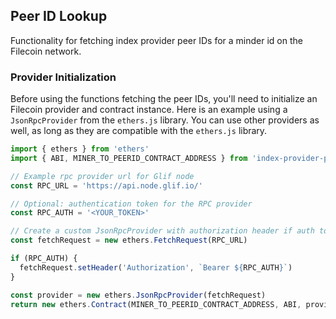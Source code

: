 ## Peer ID Lookup

Functionality for fetching index provider peer IDs for a minder id on the Filecoin network.

### Provider Initialization

Before using the functions fetching the peer IDs, you'll need to initialize an Filecoin provider and
contract instance. Here is an example using a `JsonRpcProvider` from the `ethers.js` library. You
can use other providers as well, as long as they are compatible with the `ethers.js` library.

```javascript
import { ethers } from 'ethers'
import { ABI, MINER_TO_PEERID_CONTRACT_ADDRESS } from 'index-provider-peer-id'

// Example rpc provider url for Glif node
const RPC_URL = 'https://api.node.glif.io/'

// Optional: authentication token for the RPC provider
const RPC_AUTH = '<YOUR_TOKEN>'

// Create a custom JsonRpcProvider with authorization header if auth token is provided
const fetchRequest = new ethers.FetchRequest(RPC_URL)

if (RPC_AUTH) {
  fetchRequest.setHeader('Authorization', `Bearer ${RPC_AUTH}`)
}

const provider = new ethers.JsonRpcProvider(fetchRequest)
return new ethers.Contract(MINER_TO_PEERID_CONTRACT_ADDRESS, ABI, provider)
```
